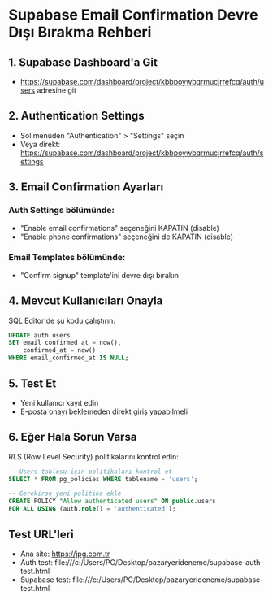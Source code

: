 # Supabase Email Confirmation Devre Dışı Bırakma Rehberi

## 1. Supabase Dashboard'a Git
- https://supabase.com/dashboard/project/kbbpoywbqrmucjrrefcq/auth/users adresine git

## 2. Authentication Settings
- Sol menüden "Authentication" > "Settings" seçin
- Veya direkt: https://supabase.com/dashboard/project/kbbpoywbqrmucjrrefcq/auth/settings

## 3. Email Confirmation Ayarları
### Auth Settings bölümünde:
- "Enable email confirmations" seçeneğini KAPATIN (disable)
- "Enable phone confirmations" seçeneğini de KAPATIN (disable)

### Email Templates bölümünde:
- "Confirm signup" template'ini devre dışı bırakın

## 4. Mevcut Kullanıcıları Onayla
SQL Editor'de şu kodu çalıştırın:
```sql
UPDATE auth.users 
SET email_confirmed_at = now(), 
    confirmed_at = now()
WHERE email_confirmed_at IS NULL;
```

## 5. Test Et
- Yeni kullanıcı kayıt edin
- E-posta onayı beklemeden direkt giriş yapabilmeli

## 6. Eğer Hala Sorun Varsa
RLS (Row Level Security) politikalarını kontrol edin:
```sql
-- Users tablosu için politikaları kontrol et
SELECT * FROM pg_policies WHERE tablename = 'users';

-- Gerekirse yeni politika ekle
CREATE POLICY "Allow authenticated users" ON public.users
FOR ALL USING (auth.role() = 'authenticated');
```

## Test URL'leri
- Ana site: https://jpg.com.tr
- Auth test: file:///c:/Users/PC/Desktop/pazaryerideneme/supabase-auth-test.html
- Supabase test: file:///c:/Users/PC/Desktop/pazaryerideneme/supabase-test.html
